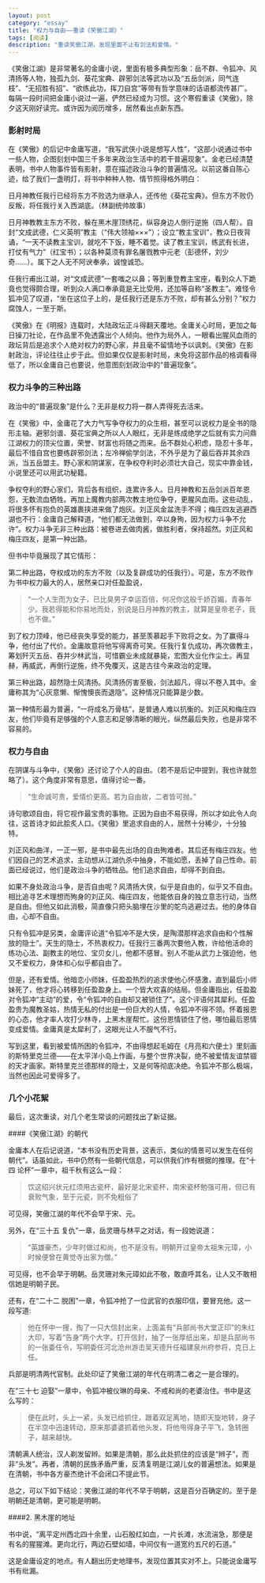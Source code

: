 ```yaml
---
layout: post   
category: "essay"   
title: "权力与自由——重读《笑傲江湖》"   
tags: [阅读]  
description: "重读笑傲江湖，发现里面不止有剑法和爱情。"     
---
```



《笑傲江湖》是非常著名的金庸小说，里面有极多典型形象：岳不群、令狐冲、风清扬等人物，独孤九剑、葵花宝典、辟邪剑法等武功以及“五岳剑派，同气连枝”、“无招胜有招”、“欲练此功，挥刀自宫”等带有哲学意味的话语都流传甚广。每隔一段时间把金庸小说过一遍，俨然已经成为习惯。这个寒假重读《笑傲》，除夕这天刚好读完。或许因为阅历增多，居然看出点新东西。    

### 影射时局

在《笑傲》的后记中金庸写道，“我写武侠小说是想写人性”，“这部小说通过书中一些人物，企图刻划中国三千多年来政治生活中的若干普遍现象”。金老已经清楚表明，书中人物事件皆有影射，意在描述政治斗争的普遍情况。以前这番自陈心迹，给了我们一盏明灯，将书中种种人物、情节照得格外明白：    

日月神教任我行已经将东方不败选为继承人，还传他《葵花宝典》。但东方不败仍反叛，将任我行关入西湖底。（林副统帅故事）    

日月神教教主东方不败，躲在黑木崖顶绣花，纵容身边人倒行逆施（四人帮）。自封“文成武德，仁义英明”教主（“伟大领袖×××”）；设立“教主宝训”，教众日夜背诵，“一天不读教主宝训，就吃不下饭，睡不着觉。读了教主宝训，练武有长进，打仗有气力”（红宝书）；以各种莫须有罪名屠戮教中元老（彭德怀，刘少奇……）。属下之人无不阿谀奉承，诚惶诚恐。    

任我行甫出江湖，对“文成武德”一套嗤之以鼻；等到重登教主宝座，看到众人下跪竟也觉得颇合理，听到众人满口奉承竟是无比受用，还加等自称“圣教主”。难怪令狐冲见了叹道，“坐在这位子上的，是任我行还是东方不败，却有甚么分别？”权力腐蚀人，一至于斯。    

《笑傲》在《明报》连载时，大陆政坛正斗得翻天覆地。金庸关心时局，更加之每日操刀社论，在作品里不免透露出个人倾向。他作为局外人，一眼看出腥风血雨的政坛背后是追求个人绝对权力的野心家，并且毫不留情地予以讽刺。《笑傲》在影射政治，评论往往止步于此。但如果仅仅是影射时局，未免将这部作品的格调看得低了，所以金庸自己也要说，他意图刻划政治中的“普遍现象”。    

### 权力斗争的三种出路

政治中的“普遍现象”是什么？无非是权力将一群人弄得死去活来。    

在《笑傲》中，金庸花了大力气写争夺权力的众生相，甚至可以说权力是全书的隐形主轴。避邪剑谱、葵花宝典之所以人人眼红，无非是练成绝学之后就有实力问鼎江湖权力的顶尖位置，荣誉、财富也将随之而来。岳不群处心积虑，隐忍十多年，最后不惜自宫也要练辟邪剑法；左冷禅偷学剑法，不外乎是为了最后吞并其余四派，当五岳盟主。野心家和阴谋家，在争权夺利时必须壮大自己，现实中靠金钱，小说里还可以用武功秘籍。     

争权夺利的野心家们，背后各有组织，连累许多人。日月神教和五岳剑派百年恩怨，无数流血牺牲。再加上魔教内部两次教主地位争夺，更腥风血雨。这些动乱，将很多怀有抱负的英雄裹挟进来做了炮灰。刘正风金盆洗手不得；梅庄四友逃避西湖也不行：金庸自己解释道，“他们都无法做到，卒以身殉，因为权力斗争不允许”。权力斗争无非三种出路：被卷进去做肉酱，做胜利者，保持超然。刘正风和梅庄四友，是第一种出路。    

但书中毕竟展现了其它情形：    

第二种出路，夺权成功的东方不败（以及复辟成功的任我行）。可是，东方不败作为书中权力最大的人，居然亲口对任盈盈说，   

>“一个人生而为女子，已比臭男子幸运百倍，何况你这般千娇百媚，青春年少。我若得能和你易地而处，别说是日月神教的教主，就算是皇帝老子，我也不做。”

到了权力顶峰，他已经丧失享受的能力，甚至羡慕起手下败将之女。为了赢得斗争，他付出了代价。金庸故意将他写得离奇可笑。任我行复仇成功，再次做教主，筹划歼灭五岳、吞并少林武当，可惜霸业未成就暴毙，宏图大业化作尘土。再显赫，再威武，再倒行逆施，终不免覆灭，这是古往今来政治的定理。    

第三种出路，超然隐士风清扬。风清扬厉害至极，剑法超凡，得以不卷入其中。金庸称其为“心灰意懒、惭愧懊丧而退隐”。这种情况只能算是少数。  

第一种情形最为普遍，“一将成名万骨枯”，是普通人难以抗衡的。刘正风和梅庄四友，他们毕竟有足够强的个人意志和足够清晰的眼光，纵然最后失败，也是非常不容易的。   

### 权力与自由

在阴谋与斗争中，《笑傲》还讨论了个人的自由。（若不是后记中提到，我也许就忽略了）。这个角度非常有意思，值得讨论一番。   

>“生命诚可贵，爱情价更高。若为自由故，二者皆可抛。”

诗句歌颂自由，将它视作最宝贵的事物。正因为自由不易获得，所以才如此令人向往，这首诗才如此脍炙人口。《笑傲》里追求自由的人，居然十分稀少，十分独特。   

刘正风和曲洋，一正一邪，是书中最先出场的自由殉难者。其后还有梅庄四友。他们因自己的艺术追求，主动想从江湖仇杀中抽身，不能如愿，丢掉了自己性命。前面已经说过，他们是政治斗争的牺牲品。他们追求自由，却得不到自由。   

如果不身处政治斗争，是否自由呢？风清扬大侠，似乎是自由的，似乎又不自由。相比追寻艺术理想而殉身的刘正风、梅庄四友，他能依自身的独立意志行动，当然是自由。但他又如此消极，简直像只把头脑埋在沙里的鸵鸟逃避过去。他的身体自由，心却不自由。   

只有令狐冲是另类，金庸评论道“令狐冲不是大侠，是陶潜那样追求自由和个性解放的隐士”。天生的隐士，不热衷权力。任我行三番两次要他入教，许给他活命的练功心法、副教主的地位、宝贝女儿，他都不感冒。别人不能从武力上强迫他，他又不爱权力，身体和心似乎都自由了。   

但是，还有爱情。他暗恋小师妹，任盈盈热烈的追求使他心怀感激，直到最后小师妹死了，他才将心转移到任盈盈身上。一个皆大欢喜的结局。但金庸指出，任盈盈对令狐冲“主动”的爱，令“令狐冲的自由却又被锁住了”。这个评语何其犀利。任盈盈贵为魔教圣姑，热情无私的付出是一份巨大的人情，令狐冲不得不领。怀着报恩的心态，他才率人攻打少林寺，上黑木崖帮忙。这份恩情锁住了他，哪怕最后恩情变成爱情。金庸真是太犀利了，这眼光让人不服气不行。   

写到这里，看到被爱情所困的令狐冲，不由得想起毛姆在《月亮和六便士》里刻画的斯特里克兰德——在太平洋小岛上作画，与整个世界决裂，绝不被爱情友谊禁锢的天才画家。斯特里克兰德那样的隐士，又是何等彻底决绝。令狐冲不那么极端，当然也因此可爱得多了。   

### 几个小花絮
最后，这次重读，对几个老生常谈的问题找出了新证据。   

####《笑傲江湖》的朝代    

金庸本人在后记说道，“本书没有历史背景，这表示，类似的情景可以发生在任何朝代”。话虽如此，书中仍然有一些朝代信息，可以供我们作有根据的推理。在“十四 论杯”一章中，祖千秋有这么一段：   

>饮这绍兴状元红须用古瓷杯，最好是北宋瓷杯，南宋瓷杯勉强可用，但已有衰败气象，至于元瓷，则不免粗俗了                           

可见得，笑傲江湖的年代不会早于宋、元。   

另外，在“三十五 复仇”一章，岳灵珊与林平之对话，有一段她说道：    

> “英雄豪杰，少年时做过和尚，也不是没有。明朝开过皇帝太祖朱元璋，小时候便曾在黄觉寺出家为僧。”      

可见得，也不会早于明朝。岳灵珊对朱元璋如此不敬，敢直呼其名，让人又不敢相信她是明朝子民。    

还有，在“二十二 脱困”一章，令狐冲抢了一位武官的衣服印信，要冒充他。这一段写道:      

>他在怀中一搜，掏了一只大信封出来，上面盖有“兵部尚书大堂正印”的朱红大印，写着“告身”两个大字。打开信封，抽了一张厚纸出来，却是兵部尚书的一张委任令，写明委任河北沧州游击吴天德升任福建泉州府参将，克日上任。

兵部是明清两代官制。此处印证了笑傲江湖的年代在明清二者之一是合理的。    

在“三十七 迫娶”一章中，令狐冲被仪琳的母亲、不戒和尚的老婆治住。书中是这么写的：    
> 便在此时，头上一紧，头发已给抓住，跟着双足离地，随即天旋地转，身子在半空中迅速转动，原来那婆婆抓着他头发，将他甩得身子平飞，急转圈子，越来越快。     

清朝满人统治，汉人剃发留辫。如果是清朝，那么此处抓住的应该是“辫子”，而非“头发”。再者，清朝的民族矛盾严重，反清复明是江湖儿女的普遍想法。如果是在清朝，书中各方豪杰绝计不会闭口不提此节。     

总之，可以下如下结论：笑傲江湖的年代不早于明朝，这是百分百确定的。至于是明朝还是清朝，更可能是明朝。     

####2. 黑木崖的地址    

书中说，“离平定州西北四十余里，山石殷红如血，一片长滩，水流湍急，那便是有名的猩猩滩。更向北行，两边石壁如墙，中间仅有一道宽约五尺的石道。”    

这是金庸设定的地点。有人翻出历史地理书，发现位置其实对不上。只能说金庸写书有纰漏。       


